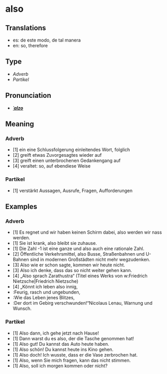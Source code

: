 # also
## Translations
- es: de este modo, de tal manera
- en: so, therefore
## Type
- _Adverb_
- _Partikel_
## Pronunciation
- **_[ˈalzo](https://commons.wikimedia.org/wiki/File:De-also.ogg)_**
## Meaning
### Adverb
- [1] ein eine Schlussfolgerung einleitendes Wort, folglich
- [2] greift etwas Zuvorgesagtes wieder auf
- [3] greift einen unterbrochenen Gedankengang auf
- [4] veraltet: so, auf ebendiese Weise
### Partikel
- [1] verstärkt Aussagen, Ausrufe, Fragen, Aufforderungen
## Examples
### Adverb
- [1] Es regnet und wir haben keinen Schirm dabei, also werden wir nass werden.
- [1] Sie ist krank, also bleibt sie zuhause.
- [1] Die Zahl -1 ist eine ganze und also auch eine rationale Zahl.
- [2] Öffentliche Verkehrsmittel, also Busse, Straßenbahnen und U-Bahnen sind in modernen Großstädten nicht mehr wegzudenken.
- [3] Also wie er schon sagte, kommen wir heute nicht.
- [3] Also ich denke, dass das so nicht weiter gehen kann.
- [4] „Also sprach Zarathustra“ (Titel eines Werks von w:Friedrich Nietzsche|Friedrich Nietzsche)
- [4] „Könnt ich leben also innig,
- :Feurig, rasch und ungebunden,
- :Wie das Leben jenes Blitzes,
- :Der dort im Gebirg verschwunden!“<ref>Nicolaus Lenau, Warnung und Wunsch.</ref>
### Partikel
- [1] Also dann, ich gehe jetzt nach Hause!
- [1] Dann warst du es also, der die Tasche genommen hat!
- [1] Also gut! Du kannst das Auto heute haben.
- [1] Also schön! Du kannst heute ins Kino gehen.
- [1] Also doch! Ich wusste, dass er die Vase zerbrochen hat.
- [1] Also, wenn Sie mich fragen, kann das nicht stimmen.
- [1] Also, soll ich morgen kommen oder nicht?
